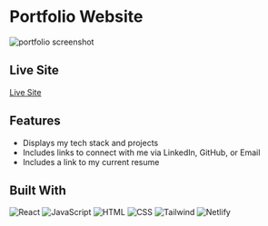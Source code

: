 # Portfolio Website

![portfolio screenshot](https://user-images.githubusercontent.com/107282070/226146603-d2f5608c-d031-4ff3-af09-e45cff23d846.png)

## Live Site
[Live Site](https://aubreyportfolio.netlify.app/)

## Features
- Displays my tech stack and projects
- Includes links to connect with me via LinkedIn, GitHub, or Email
- Includes a link to my current resume

## Built With
![React](https://img.shields.io/badge/React-20232A?style=for-the-badge&logo=react&logoColor=61DAFB) ![JavaScript](https://img.shields.io/badge/JavaScript-323330?style=for-the-badge&logo=javascript&logoColor=F7DF1E) ![HTML](https://img.shields.io/badge/HTML5-E34F26?style=for-the-badge&logo=html5&logoColor=white) ![CSS](https://img.shields.io/badge/CSS3-1572B6?style=for-the-badge&logo=css3&logoColor=white) ![Tailwind](https://img.shields.io/badge/Tailwind_CSS-38B2AC?style=for-the-badge&logo=tailwind-css&logoColor=white) ![Netlify](https://img.shields.io/badge/netlify-%23000000.svg?style=for-the-badge&logo=netlify&logoColor=#00C7B7)
